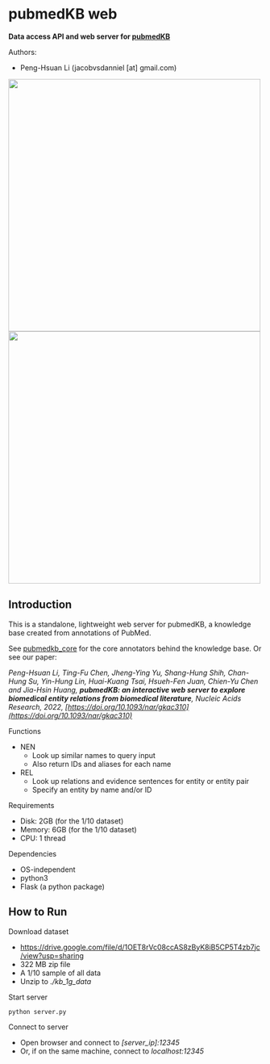 # pubmedKB web

**Data access API and web server for [pubmedKB](https://github.com/jacobvsdanniel/pubmedkb_core)**

Authors:
- Peng-Hsuan Li (jacobvsdanniel [at] gmail.com)

<!-- ![NEN](https://github.com/jacobvsdanniel/pubmedkb_web/blob/main/image_dir/web_nen.png) -->
<!-- ![REL](https://github.com/jacobvsdanniel/pubmedkb_web/blob/main/image_dir/web_rel.png) -->
<img src="https://github.com/jacobvsdanniel/pubmedkb_web/blob/main/image_dir/web_nen.png" width="500"><img src="https://github.com/jacobvsdanniel/pubmedkb_web/blob/main/image_dir/web_rel.png" width="500">

## Introduction

This is a standalone, lightweight web server for pubmedKB, a knowledge base created from annotations of PubMed.

See [pubmedkb_core](https://github.com/jacobvsdanniel/pubmedkb_core) for the core annotators behind the knowledge base. Or see our paper:

*Peng-Hsuan Li, Ting-Fu Chen, Jheng-Ying Yu, Shang-Hung Shih, Chan-Hung Su, Yin-Hung Lin, Huai-Kuang Tsai, Hsueh-Fen Juan, Chien-Yu Chen and Jia-Hsin Huang, **pubmedKB: an interactive web server to explore biomedical entity relations from biomedical literature**, Nucleic Acids Research, 2022, [https://doi.org/10.1093/nar/gkac310](https://doi.org/10.1093/nar/gkac310)*

Functions
- NEN
  - Look up similar names to query input
  - Also return IDs and aliases for each name
- REL
  - Look up relations and evidence sentences for entity or entity pair
  - Specify an entity by name and/or ID

Requirements
  - Disk: 2GB (for the 1/10 dataset)
  - Memory: 6GB (for the 1/10 dataset)
  - CPU: 1 thread

Dependencies
  - OS-independent
  - python3
  - Flask (a python package)

## How to Run

Download dataset
- https://drive.google.com/file/d/1OET8rVc08ccAS8zByK8iB5CP5T4zb7jc/view?usp=sharing
- 322 MB zip file
- A 1/10 sample of all data
- Unzip to *./kb_1g_data*

Start server
```bash
python server.py
```

Connect to server
- Open browser and connect to *[server_ip]:12345*
- Or, if on the same machine, connect to *localhost:12345*
